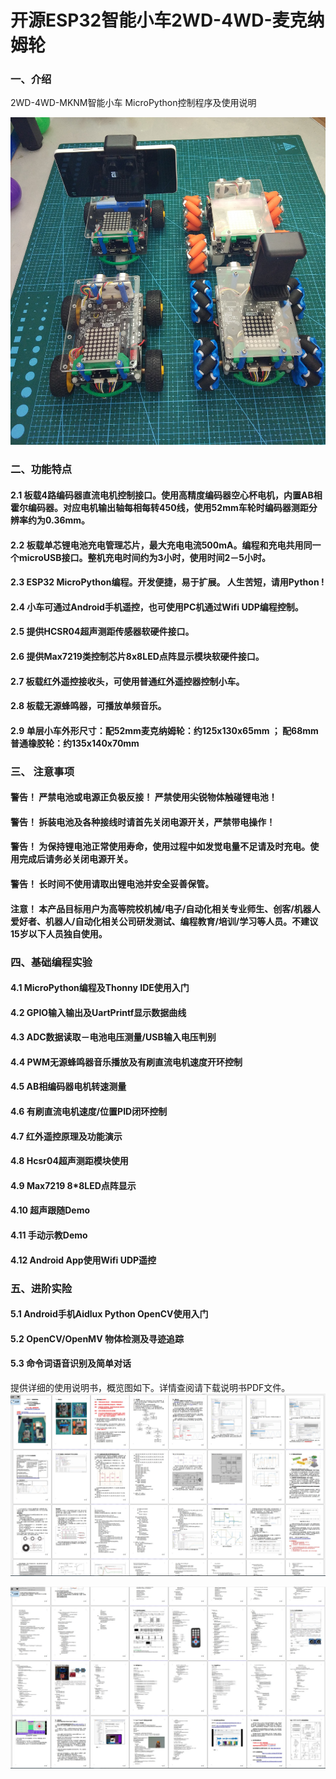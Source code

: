 # 开源ESP32智能小车2WD-4WD-麦克纳姆轮

### 一、介绍
2WD-4WD-MKNM智能小车
MicroPython控制程序及使用说明

![输入图片说明](HW_Files/Pictures/2WD_4WD_MKNM_Photo_01.jpg)

### 二、功能特点
#### 2.1  板载4路编码器直流电机控制接口。使用高精度编码器空心杯电机，内置AB相霍尔编码器。对应电机输出轴每相每转450线，使用52mm车轮时编码器测距分辨率约为0.36mm。

#### 2.2  板载单芯锂电池充电管理芯片，最大充电电流500mA。编程和充电共用同一个microUSB接口。整机充电时间约为3小时，使用时间2－5小时。
  
#### 2.3  ESP32 MicroPython编程。开发便捷，易于扩展。  人生苦短，请用Python ! 

#### 2.4  小车可通过Android手机遥控，也可使用PC机通过Wifi UDP编程控制。
#### 2.5  提供HCSR04超声测距传感器软硬件接口。
#### 2.6  提供Max7219类控制芯片8x8LED点阵显示模块软硬件接口。
#### 2.7  板载红外遥控接收头，可使用普通红外遥控器控制小车。
#### 2.8  板载无源蜂鸣器，可播放单频音乐。
#### 2.9  单层小车外形尺寸：配52mm麦克纳姆轮：约125x130x65mm  ； 配68mm普通橡胶轮：约135x140x70mm

### 三、 注意事项
#### 警告！  严禁电池或电源正负极反接！  严禁使用尖锐物体触碰锂电池！

#### 警告！  拆装电池及各种接线时请首先关闭电源开关，严禁带电操作！

#### 警告！  为保持锂电池正常使用寿命，使用过程中如发觉电量不足请及时充电。使用完成后请务必关闭电源开关。

#### 警告！  长时间不使用请取出锂电池并安全妥善保管。

#### 注意！  本产品目标用户为高等院校机械/电子/自动化相关专业师生、创客/机器人爱好者、机器人/自动化相关公司研发测试、编程教育/培训/学习等人员。不建议15岁以下人员独自使用。


### 四、基础编程实验
#### 4.1 MicroPython编程及Thonny IDE使用入门
#### 4.2 GPIO输入输出及UartPrintf显示数据曲线
#### 4.3 ADC数据读取－电池电压测量/USB输入电压判别
#### 4.4 PWM无源蜂鸣器音乐播放及有刷直流电机速度开环控制
#### 4.5  AB相编码器电机转速测量
#### 4.6  有刷直流电机速度/位置PID闭环控制
#### 4.7  红外遥控原理及功能演示
#### 4.8  Hcsr04超声测距模块使用
#### 4.9  Max7219  8*8LED点阵显示
#### 4.10  超声跟随Demo
#### 4.11  手动示教Demo
#### 4.12  Android App使用Wifi UDP遥控

### 五、进阶实险
#### 5.1  Android手机Aidlux Python OpenCV使用入门
#### 5.2  OpenCV/OpenMV 物体检测及寻迹追踪
#### 5.3  命令词语音识别及简单对话


提供详细的使用说明书，概览图如下。详情查阅请下载说明书PDF文件。
![输入图片说明](HW_Files/Pictures/%E4%BD%BF%E7%94%A8%E8%AF%B4%E6%98%8E%E4%B9%A6%E6%A6%82%E8%A7%88%E5%9B%BE.jpg)

![输入图片说明](HW_Files/Pictures/%E4%BD%BF%E7%94%A8%E8%AF%B4%E6%98%8E%E4%B9%A6%E6%A6%82%E8%A7%88%E5%9B%BE_2.jpg)
